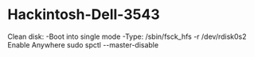 # Hackintosh-Dell-3543
Clean disk: 
-Boot into single mode
-Type: /sbin/fsck_hfs -r /dev/rdisk0s2
Enable Anywhere
sudo spctl --master-disable